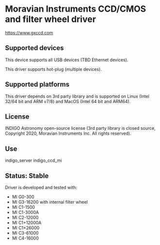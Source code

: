 # Moravian Instruments CCD/CMOS and filter wheel driver

https://www.gxccd.com

## Supported devices

This device supports all USB devices (TBD Ethernet devices).

This driver supports hot-plug (multiple devices).

## Supported platforms

This driver depends on 3rd party library and is supported on Linux (Intel 32/64 bit and ARM v7/8) and MacOS (Intel 64 bit and ARM64).

## License

INDIGO Astronomy open-source license (3rd party library is closed source, Copyright 2020, Moravian Instruments Inc. All rights reserved).

## Use

indigo_server indigo_ccd_mi

## Status: Stable

Driver is developed and tested with:
* MI G0-300
* MI G3-16200 with internal filter wheel
* MI C1-1500
* MI C1-3000A
* MI C2-12000
* MI C1+12000A
* MI C1×26000
* MI C3-61000
* MI C4-16000
